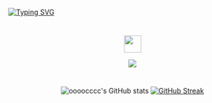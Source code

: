 <a href="https://git.io/typing-svg"><img src="https://readme-typing-svg.demolab.com?font=Fira+Code&pause=500&center=%E9%8C%AF%E8%AA%A4%E7%9A%84&vCenter=%E9%8C%AF%E8%AA%A4%E7%9A%84&repeat=%E7%9C%9F%E7%9A%84&random=%E9%8C%AF%E8%AA%A4%E7%9A%84&width=435&lines=Hi+there+...;%CE%93%CE%B5%CE%B9%CE%AC+%CF%83%CE%BF%CF%85+..." alt="Typing SVG" /></a>
<h1 align="center">  </h1>

<p align="center">
  <img src="https://media.giphy.com/media/WCzGme5RtmUM7Fhl9f/giphy.gif" width="35"><a href="https://git.io/typing-svg">
</p>

<p align="center">
  <a href="https://skillicons.dev">
    <img src="https://skillicons.dev/icons?i=git,gtk,obsidian,kubernetes,docker,redis,vim,mastodon" />
  </a>
</p>
<h1 align="center">  </h1>

<p align="center">  
   <img alt="oooocccc's GitHub stats" src="https://github-readme-stats.vercel.app/api?username=oooocccc&show_icons=true&theme=radical" />  
   <a href="https://git.io/streak-stats">  
      <img alt="GitHub Streak" src="https://streak-stats.demolab.com/?user=oooocccc&theme=radical" />  
   </a>  
</p>

<!--
<div align="center">  
    <a href="https://github.com/anuraghazra/github-readme-stats">  
        <img alt="oooocccc's Top Languages" src="https://github-readme-stats-three-amber-18.vercel.app/api/top-langs/?username=oooocccc&langs_count=5&layout=compact&theme=react&hide_border=true&bg_color=1F222E&title_color=F85D7F&icon_color=F8D866&" height="196px"/>  
    </a>  
</div>
-->
